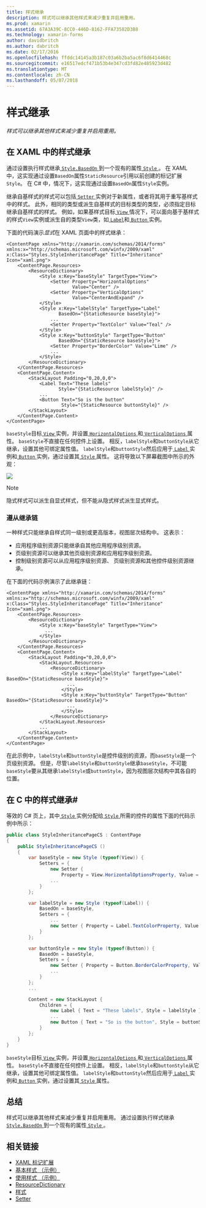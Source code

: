 ```yaml
---
title: 样式继承
description: 样式可以继承其他样式来减少重复并启用重用。
ms.prod: xamarin
ms.assetid: 67A3A39C-8CC0-446D-8162-FFA73582D3B8
ms.technology: xamarin-forms
author: davidbritch
ms.author: dabritch
ms.date: 02/17/2016
ms.openlocfilehash: ffddc14145a3b187c03a6b2ba5ac6f8d6414468c
ms.sourcegitcommit: e16517edcf471b53b4e347cd3fd82e485923d482
ms.translationtype: MT
ms.contentlocale: zh-CN
ms.lasthandoff: 05/07/2018
---
```

# <a name="style-inheritance"></a>样式继承

_样式可以继承其他样式来减少重复并启用重用。_

## <a name="style-inheritance-in-xaml"></a>在 XAML 中的样式继承

通过设置执行样式继承[ `Style.BasedOn` ](https://developer.xamarin.com/api/property/Xamarin.Forms.Style.BasedOn/)到一个现有的属性[ `Style` ](https://developer.xamarin.com/api/type/Xamarin.Forms.Style/)。 在 XAML 中，这实现通过设置`BasedOn`属性`StaticResource`引用以前创建的标记扩展`Style`。 在 C# 中，情况下，这实现通过设置`BasedOn`属性`Style`实例。

继承自基样式的样式可以包括[ `Setter` ](https://developer.xamarin.com/api/type/Xamarin.Forms.Setter/)实例对于新属性，或者将其用于重写基样式中的样式。 此外，相同的类型或派生自基样式的目标类型的类型，必须指定目标继承自基样式的样式。 例如，如果基样式目标[ `View` ](https://developer.xamarin.com/api/type/Xamarin.Forms.View/)情况下，可以面向基于基样式的样式`View`实例或派生自的类型`View`类，如[ `Label`](https://developer.xamarin.com/api/type/Xamarin.Forms.Label/)和[ `Button` ](https://developer.xamarin.com/api/type/Xamarin.Forms.Button/)实例。

下面的代码演示*显式*在 XAML 页面中的样式继承：

```xaml
<ContentPage xmlns="http://xamarin.com/schemas/2014/forms" xmlns:x="http://schemas.microsoft.com/winfx/2009/xaml" x:Class="Styles.StyleInheritancePage" Title="Inheritance" Icon="xaml.png">
    <ContentPage.Resources>
        <ResourceDictionary>
            <Style x:Key="baseStyle" TargetType="View">
                <Setter Property="HorizontalOptions"
                        Value="Center" />
                <Setter Property="VerticalOptions"
                        Value="CenterAndExpand" />
            </Style>
            <Style x:Key="labelStyle" TargetType="Label"
                   BasedOn="{StaticResource baseStyle}">
                ...
                <Setter Property="TextColor" Value="Teal" />
            </Style>
            <Style x:Key="buttonStyle" TargetType="Button"
                   BasedOn="{StaticResource baseStyle}">
                <Setter Property="BorderColor" Value="Lime" />
                ...
            </Style>
        </ResourceDictionary>
    </ContentPage.Resources>
    <ContentPage.Content>
        <StackLayout Padding="0,20,0,0">
            <Label Text="These labels"
                   Style="{StaticResource labelStyle}" />
            ...
            <Button Text="So is the button"
                    Style="{StaticResource buttonStyle}" />
        </StackLayout>
    </ContentPage.Content>
</ContentPage>
```

`baseStyle`目标[ `View` ](https://developer.xamarin.com/api/type/Xamarin.Forms.View/)实例，并设置[ `HorizontalOptions` ](https://developer.xamarin.com/api/property/Xamarin.Forms.View.HorizontalOptions/)和[ `VerticalOptions` ](https://developer.xamarin.com/api/property/Xamarin.Forms.View.VerticalOptions/)属性。 `baseStyle`不直接在任何控件上设置。 相反，`labelStyle`和`buttonStyle`从它继承，设置其他可绑定属性值。 `labelStyle`和`buttonStyle`然后应用于[ `Label` ](https://developer.xamarin.com/api/type/Xamarin.Forms.Label/)实例和[ `Button` ](https://developer.xamarin.com/api/type/Xamarin.Forms.Button/)实例，通过设置其[ `Style` ](https://developer.xamarin.com/api/property/Xamarin.Forms.VisualElement.Style/)属性。 这将导致以下屏幕截图中所示的外观：

[![](inheritance-images/style-inheritance.png)](inheritance-images/style-inheritance-large.png#lightbox)

> [!NOTE]
> 隐式样式可以派生自显式样式，但不能从隐式样式派生显式样式。

### <a name="respecting-the-inheritance-chain"></a>遵从继承链

一种样式只能继承自样式同一级别或更高版本，视图层次结构中。 这表示：

- 应用程序级别资源只能继承自其他应用程序级别资源。
- 页级别资源可以继承其他页级别资源和应用程序级别资源。
- 控制级别资源可以从应用程序级别资源、 页级别资源和其他控件级别资源继承。

在下面的代码示例演示了此继承链：

```xaml
<ContentPage xmlns="http://xamarin.com/schemas/2014/forms" xmlns:x="http://schemas.microsoft.com/winfx/2009/xaml" x:Class="Styles.StyleInheritancePage" Title="Inheritance" Icon="xaml.png">
    <ContentPage.Resources>
        <ResourceDictionary>
            <Style x:Key="baseStyle" TargetType="View">
              ...
            </Style>
        </ResourceDictionary>
    </ContentPage.Resources>
    <ContentPage.Content>
        <StackLayout Padding="0,20,0,0">
            <StackLayout.Resources>
                <ResourceDictionary>
                    <Style x:Key="labelStyle" TargetType="Label" BasedOn="{StaticResource baseStyle}">
                      ...
                    </Style>
                    <Style x:Key="buttonStyle" TargetType="Button" BasedOn="{StaticResource baseStyle}">
                      ...
                    </Style>
                </ResourceDictionary>
            </StackLayout.Resources>
            ...
        </StackLayout>
    </ContentPage.Content>
</ContentPage>
```

在此示例中，`labelStyle`和`buttonStyle`是控件级别的资源，而`baseStyle`是一个页级别资源。 但是，尽管`labelStyle`和`buttonStyle`继承`baseStyle`，不可能`baseStyle`要从其继承`labelStyle`或`buttonStyle`，因为视图层次结构中其各自的位置。

## <a name="style-inheritance-in-c35"></a>在 C 中的样式继承&#35;

等效的 C# 页上，其中[ `Style` ](https://developer.xamarin.com/api/type/Xamarin.Forms.Style/)实例分配给[ `Style` ](https://developer.xamarin.com/api/property/Xamarin.Forms.VisualElement.Style/)所需的控件的属性下面的代码示例中所示：

```csharp
public class StyleInheritancePageCS : ContentPage
{
    public StyleInheritancePageCS ()
    {
        var baseStyle = new Style (typeof(View)) {
            Setters = {
                new Setter {
                    Property = View.HorizontalOptionsProperty, Value = LayoutOptions.Center },
                ...
            }
        };

        var labelStyle = new Style (typeof(Label)) {
            BasedOn = baseStyle,
            Setters = {
                ...
                new Setter { Property = Label.TextColorProperty, Value = Color.Teal }
            }
        };

        var buttonStyle = new Style (typeof(Button)) {
            BasedOn = baseStyle,
            Setters = {
                new Setter { Property = Button.BorderColorProperty, Value = Color.Lime },
                ...
            }
        };
        ...

        Content = new StackLayout {
            Children = {
                new Label { Text = "These labels", Style = labelStyle },
                ...
                new Button { Text = "So is the button", Style = buttonStyle }
            }
        };
    }
}
```

`baseStyle`目标[ `View` ](https://developer.xamarin.com/api/type/Xamarin.Forms.View/)实例，并设置[ `HorizontalOptions` ](https://developer.xamarin.com/api/property/Xamarin.Forms.View.HorizontalOptions/)和[ `VerticalOptions` ](https://developer.xamarin.com/api/property/Xamarin.Forms.View.VerticalOptions/)属性。 `baseStyle`不直接在任何控件上设置。 相反，`labelStyle`和`buttonStyle`从它继承，设置其他可绑定属性值。 `labelStyle`和`buttonStyle`然后应用于[ `Label` ](https://developer.xamarin.com/api/type/Xamarin.Forms.Label/)实例和[ `Button` ](https://developer.xamarin.com/api/type/Xamarin.Forms.Button/)实例，通过设置其[ `Style` ](https://developer.xamarin.com/api/property/Xamarin.Forms.VisualElement.Style/)属性。

## <a name="summary"></a>总结

样式可以继承其他样式来减少重复并启用重用。 通过设置执行样式继承[ `Style.BasedOn` ](https://developer.xamarin.com/api/property/Xamarin.Forms.Style.BasedOn/)到一个现有的属性[ `Style` ](https://developer.xamarin.com/api/type/Xamarin.Forms.Style/)。


## <a name="related-links"></a>相关链接

- [XAML 标记扩展](~/xamarin-forms/xaml/xaml-basics/xaml-markup-extensions.md)
- [基本样式 （示例）](https://developer.xamarin.com/samples/xamarin-forms/UserInterface/Styles/BasicStyles/)
- [使用样式 （示例）](https://developer.xamarin.com/samples/xamarin-forms/WorkingWithStyles/)
- [ResourceDictionary](https://developer.xamarin.com/api/type/Xamarin.Forms.ResourceDictionary/)
- [样式](https://developer.xamarin.com/api/type/Xamarin.Forms.Style/)
- [Setter](https://developer.xamarin.com/api/type/Xamarin.Forms.Setter/)
